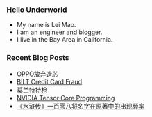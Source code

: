 ### Hello Underworld

- My name is Lei Mao.
- I am an engineer and blogger.
- I live in the Bay Area in California.


### Recent Blog Posts

<!-- BLOG-POST-LIST:START -->
- [OPPO放弃造芯](https://leimao.github.io/essay/OPPO%E6%94%BE%E5%BC%83%E9%80%A0%E8%8A%AF/)
- [BILT Credit Card Fraud](https://leimao.github.io/blog/BILT-Credit-Card-Fraud/)
- [莫兰特持枪](https://leimao.github.io/essay/%E8%8E%AB%E5%85%B0%E7%89%B9%E6%8C%81%E6%9E%AA/)
- [NVIDIA Tensor Core Programming](https://leimao.github.io/blog/NVIDIA-Tensor-Core-Programming/)
- [《水浒传》一百零八将名字在原著中的出现频率](https://leimao.github.io/essay/%E6%B0%B4%E6%B5%92%E4%BC%A0%E4%B8%80%E7%99%BE%E9%9B%B6%E5%85%AB%E5%B0%86%E5%90%8D%E5%AD%97%E5%9C%A8%E5%8E%9F%E8%91%97%E4%B8%AD%E7%9A%84%E5%87%BA%E7%8E%B0%E9%A2%91%E7%8E%87/)
<!-- BLOG-POST-LIST:END -->
